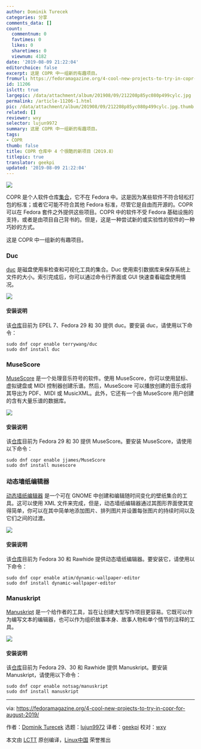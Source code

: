 ```yaml
---
author: Dominik Turecek
categories: 分享
comments_data: []
count:
  commentnum: 0
  favtimes: 0
  likes: 0
  sharetimes: 0
  viewnum: 4182
date: '2019-08-09 21:22:04'
editorchoice: false
excerpt: 这是 COPR 中一组新的有趣项目。
fromurl: https://fedoramagazine.org/4-cool-new-projects-to-try-in-copr-for-august-2019/
id: 11206
islctt: true
largepic: /data/attachment/album/201908/09/212208p85yc080p499cylc.jpg
permalink: /article-11206-1.html
pic: /data/attachment/album/201908/09/212208p85yc080p499cylc.jpg.thumb.jpg
related: []
reviewer: wxy
selector: lujun9972
summary: 这是 COPR 中一组新的有趣项目。
tags:
- COPR
thumb: false
title: COPR 仓库中 4 个很酷的新项目（2019.8）
titlepic: true
translator: geekpi
updated: '2019-08-09 21:22:04'
---
```


![](/data/attachment/album/201908/09/212208p85yc080p499cylc.jpg)


COPR 是个人软件仓库[集合](https://copr.fedorainfracloud.org/)，它不在 Fedora 中。这是因为某些软件不符合轻松打包的标准；或者它可能不符合其他 Fedora 标准，尽管它是自由而开源的。COPR 可以在 Fedora 套件之外提供这些项目。COPR 中的软件不受 Fedora 基础设施的支持，或者是由项目自己背书的。但是，这是一种尝试新的或实验性的软件的一种巧妙的方式。


这是 COPR 中一组新的有趣项目。


### Duc


[duc](https://duc.zevv.nl/) 是磁盘使用率检查和可视化工具的集合。Duc 使用索引数据库来保存系统上文件的大小。索引完成后，你可以通过命令行界面或 GUI 快速查看磁盘使用情况。


![](/data/attachment/album/201908/09/212208c6josgkk6krhwett.png)


#### 安装说明


该[仓库](https://copr.fedorainfracloud.org/coprs/terrywang/duc/)目前为 EPEL 7、Fedora 29 和 30 提供 duc。要安装 duc，请使用以下命令：



```
sudo dnf copr enable terrywang/duc
sudo dnf install duc
```

### MuseScore


[MuseScore](https://musescore.org/) 是一个处理音乐符号的软件。使用 MuseScore，你可以使用鼠标、虚拟键盘或 MIDI 控制器创建乐谱。然后，MuseScore 可以播放创建的音乐或将其导出为 PDF、MIDI 或 MusicXML。此外，它还有一个由 MuseScore 用户创建的含有大量乐谱的数据库。


![](/data/attachment/album/201908/09/212209inqzfjq5zmjqzq1q.png)


#### 安装说明


该[仓库](https://copr.fedorainfracloud.org/coprs/terrywang/duc/)目前为 Fedora 29 和 30 提供 MuseScore。要安装 MuseScore，请使用以下命令：



```
sudo dnf copr enable jjames/MuseScore
sudo dnf install musescore
```

### 动态墙纸编辑器


[动态墙纸编辑器](https://github.com/maoschanz/dynamic-wallpaper-editor) 是一个可在 GNOME 中创建和编辑随时间变化的壁纸集合的工具。这可以使用 XML 文件来完成，但是，动态墙纸编辑器通过其图形界面使其变得简单，你可以在其中简单地添加图片、排列图片并设置每张图片的持续时间以及它们之间的过渡。


![](/data/attachment/album/201908/09/212209yh9f8thmnf889hvt.png)


#### 安装说明


该[仓库](https://copr.fedorainfracloud.org/coprs/atim/dynamic-wallpaper-editor/)目前为 Fedora 30 和 Rawhide 提供动态墙纸编辑器。要安装它，请使用以下命令：



```
sudo dnf copr enable atim/dynamic-wallpaper-editor
sudo dnf install dynamic-wallpaper-editor
```

### Manuskript


[Manuskript](https://www.theologeek.ch/manuskript/) 是一个给作者的工具，旨在让创建大型写作项目更容易。它既可以作为编写文本的编辑器，也可以作为组织故事本身、故事人物和单个情节的注释的工具。


![](/data/attachment/album/201908/09/212210taww6d031t2wzw13.png)


#### 安装说明


该[仓库](https://copr.fedorainfracloud.org/coprs/notsag/manuskript/)目前为 Fedora 29、30 和 Rawhide 提供 Manuskript。要安装 Manuskript，请使用以下命令：



```
sudo dnf copr enable notsag/manuskript
sudo dnf install manuskript
```



---


via: <https://fedoramagazine.org/4-cool-new-projects-to-try-in-copr-for-august-2019/>


作者：[Dominik Turecek](https://fedoramagazine.org/author/dturecek/) 选题：[lujun9972](https://github.com/lujun9972) 译者：[geekpi](https://github.com/geekpi) 校对：[wxy](https://github.com/wxy)


本文由 [LCTT](https://github.com/LCTT/TranslateProject) 原创编译，[Linux中国](https://linux.cn/) 荣誉推出
